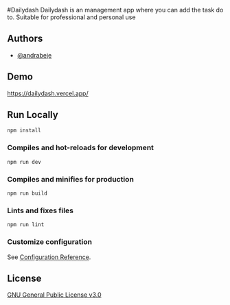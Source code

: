 #Dailydash 
Dailydash is an management app where you can add the task do to. Suitable for professional and personal use

## Authors

- [@andrabeje](https://www.github.com/Andra10)

## Demo
https://dailydash.vercel.app/


## Run Locally 
```
npm install
```

### Compiles and hot-reloads for development
```
npm run dev
```

### Compiles and minifies for production
```
npm run build
```

### Lints and fixes files
```
npm run lint
```

### Customize configuration
See [Configuration Reference](https://cli.vuejs.org/config/).

## License

[GNU General Public License v3.0](https://choosealicense.com/licenses/gnu/)

